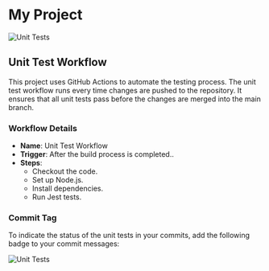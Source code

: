 # My Project

![Unit Tests](https://github.com/om-chevli/BCDV4033/actions/workflows/unit-tests.yml/badge.svg)

## Unit Test Workflow

This project uses GitHub Actions to automate the testing process. The unit test workflow runs every time changes are pushed to the repository. It ensures that all unit tests pass before the changes are merged into the main branch.

### Workflow Details

- **Name**: Unit Test Workflow
- **Trigger**: After the build process is completed..
- **Steps**:
  - Checkout the code.
  - Set up Node.js.
  - Install dependencies.
  - Run Jest tests.

### Commit Tag

To indicate the status of the unit tests in your commits, add the following badge to your commit messages:

![Unit Tests](https://github.com/om-chevli/BCDV4033/actions/workflows/unit-tests.yml/badge.svg)
